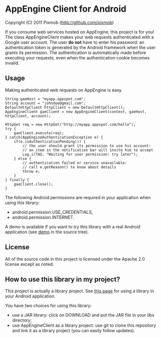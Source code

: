 AppEngine Client for Android
============================
Copyright (C) 2011 Pixmob (http://github.com/pixmob)

If you consume web services hosted on AppEngine, this project is for you!
The class AppEngineClient makes your web requests authenticated with a Google
user account. The user **do not** have to enter his password: an authentication
token is generated by the Android framework when the user grants its permission.
The authentication is automatically made before executing your requests, even
when the authentication cookie becomes invalid.

Usage
-----

Making authenticated web requests on AppEngine is easy.

    String gaeHost = "myapp.appspot.com";
    String account = "johndoe@gmail.com";
    DefaultHttpClient httpClient = new DefaultHttpClient();
    AppEngineClient gaeClient = new AppEngineClient(context, gaeHost, httpClient, account);

    HttpGet req = new HttpGet("http://myapp.appspot.com/hello");
    try {
        gaeClient.execute(req);
    } catch(AppEngineAuthenticationException e) {
    	if(e.isAuthenticationPending()) {
    		// the user should grant its permission to use his account:
    		// an item in the notification bar will invite him to accept
    		Log.i(TAG, "Waiting for user permission: try later");
    	} else {
    	    // authentication failed or service unavailable:
    	    // call e.getReason() to know about details
    		throw e;
    	}
    } finally {
        gaeClient.close();
    }

The following Android permissions are required in your application when using
this library:

 * android.permission.USE_CREDENTIALS,
 * android.permission.INTERNET.

A demo is available if you want to try this library with a real Android
application (see [demo](https://github.com/pixmob/appengineclient/tree/master/demo)
in the source tree).

License
-------

All of the source code in this project is licensed under the
Apache 2.0 license except as noted.

How to use this library in my project?
--------------------------------------

This project is actually a library project.
See [this page](http://developer.android.com/guide/developing/projects/projects-cmdline.html#ReferencingLibraryProject)
for using a library in your Android application.

You have two choices for using this library:

 * use a JAR library: click on DOWNLOAD and put the JAR file in your libs directory;
 * use AppEngineClient as a library project: use git to clone this repository and
 link it as a library project (you can easily follow updates).

